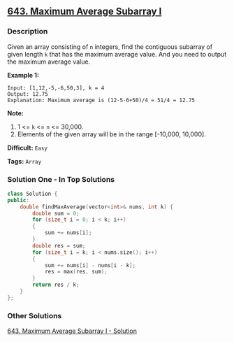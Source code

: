 ## [643. Maximum Average Subarray I](https://leetcode.com/problems/maximum-average-subarray-i/description/)

### Description

Given an array consisting of `n` integers, find the contiguous subarray of given length `k` that has the maximum average value. And you need to output the maximum average value.

**Example 1:**

```
Input: [1,12,-5,-6,50,3], k = 4
Output: 12.75
Explanation: Maximum average is (12-5-6+50)/4 = 51/4 = 12.75

```

**Note:**

1. 1 <= `k` <= `n` <= 30,000.
2. Elements of the given array will be in the range [-10,000, 10,000].

**Difficult:** `Easy`

**Tags:** `Array`

### Solution One - In Top Solutions

```c++
class Solution {
public:
    double findMaxAverage(vector<int>& nums, int k) {
        double sum = 0;
        for (size_t i = 0; i < k; i++)
        {
            sum += nums[i];
        }
        double res = sum;
        for (size_t i = k; i < nums.size(); i++)
        {
            sum += nums[i] - nums[i - k];
            res = max(res, sum);
        }
        return res / k;
    }
};
```

### Other Solutions

[643. Maximum Average Subarray I - Solution](https://leetcode.com/problems/maximum-average-subarray-i/solution/)
